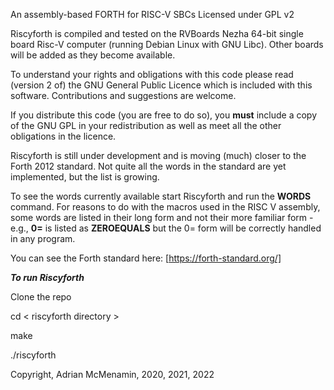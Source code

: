 An assembly-based FORTH for RISC-V SBCs
Licensed under GPL v2

Riscyforth is compiled and tested on the RVBoards Nezha 64-bit single board Risc-V computer (running Debian Linux with GNU Libc). Other boards will be added as they become
available. 

To understand your rights and obligations with this code please read (version 2 of) the GNU General Public Licence which is included with this software. Contributions and suggestions are welcome.

If you distribute this code (you are free to do so), you **must** include a copy of the GNU GPL in your redistribution as well as meet all the other obligations in the licence.

Riscyforth is still under development and is moving (much) closer to the Forth 2012 standard. Not quite all the words in the standard are yet implemented, but the list is growing.

To see the words currently available start Riscyforth and run the **WORDS** command. For reasons to do with the macros used in the RISC V assembly, some words are listed in their long form and not their more familiar form - e.g., **0=** is listed as **ZEROEQUALS** but the 0= form will be correctly handled in any program.

You can see the Forth standard here: [https://forth-standard.org/]

***To run Riscyforth***

Clone the repo

cd < riscyforth directory >

make

./riscyforth

Copyright, Adrian McMenamin, 2020, 2021, 2022
